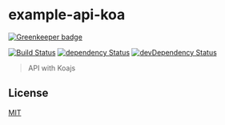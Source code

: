 # example-api-koa

[![Greenkeeper badge](https://badges.greenkeeper.io/lgaticaq/example-api-koa.svg)](https://greenkeeper.io/)

[![Build Status](https://img.shields.io/travis/lgaticaq/example-api-koa.svg?style=flat-square)](https://travis-ci.org/lgaticaq/example-api-koa)
[![dependency Status](https://img.shields.io/david/lgaticaq/example-api-koa.svg?style=flat-square)](https://david-dm.org/lgaticaq/example-api-koa#info=dependencies)
[![devDependency Status](https://img.shields.io/david/dev/lgaticaq/example-api-koa.svg?style=flat-square)](https://david-dm.org/lgaticaq/example-api-koa#info=devDependencies)

> API with Koajs

## License

[MIT](https://tldrlegal.com/license/mit-license)
